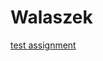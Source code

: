<h1>Walaszek</h1>
<p><a href="walaszekkewaunee.github.io/basicwebdesign/BWDAW/trying2.html" target="blank">test assignment</a></p>
